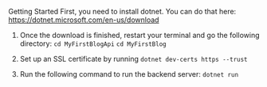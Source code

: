 
Getting Started
First, you need to install dotnet. You can do that here:
https://dotnet.microsoft.com/en-us/download

1. Once the download is finished, restart your terminal and go the following directory:
``cd MyFirstBlogApi``
``cd MyFirstBlog``

2. Set up an SSL certificate by running `dotnet dev-certs https --trust` 


3. Run the following command to run the backend server:
``dotnet run``
